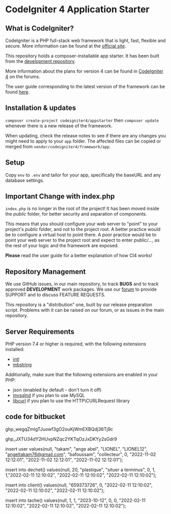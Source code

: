 # CodeIgniter 4 Application Starter

## What is CodeIgniter?

CodeIgniter is a PHP full-stack web framework that is light, fast, flexible and secure.
More information can be found at the [official site](https://codeigniter.com).

This repository holds a composer-installable app starter.
It has been built from the
[development repository](https://github.com/codeigniter4/CodeIgniter4).

More information about the plans for version 4 can be found in [CodeIgniter 4](https://forum.codeigniter.com/forumdisplay.php?fid=28) on the forums.

The user guide corresponding to the latest version of the framework can be found
[here](https://codeigniter4.github.io/userguide/).

## Installation & updates

`composer create-project codeigniter4/appstarter` then `composer update` whenever
there is a new release of the framework.

When updating, check the release notes to see if there are any changes you might need to apply
to your `app` folder. The affected files can be copied or merged from
`vendor/codeigniter4/framework/app`.

## Setup

Copy `env` to `.env` and tailor for your app, specifically the baseURL
and any database settings.

## Important Change with index.php

`index.php` is no longer in the root of the project! It has been moved inside the *public* folder,
for better security and separation of components.

This means that you should configure your web server to "point" to your project's *public* folder, and
not to the project root. A better practice would be to configure a virtual host to point there. A poor practice would be to point your web server to the project root and expect to enter *public/...*, as the rest of your logic and the
framework are exposed.

**Please** read the user guide for a better explanation of how CI4 works!

## Repository Management

We use GitHub issues, in our main repository, to track **BUGS** and to track approved **DEVELOPMENT** work packages.
We use our [forum](http://forum.codeigniter.com) to provide SUPPORT and to discuss
FEATURE REQUESTS.

This repository is a "distribution" one, built by our release preparation script.
Problems with it can be raised on our forum, or as issues in the main repository.

## Server Requirements

PHP version 7.4 or higher is required, with the following extensions installed:

- [intl](http://php.net/manual/en/intl.requirements.php)
- [mbstring](http://php.net/manual/en/mbstring.installation.php)

Additionally, make sure that the following extensions are enabled in your PHP:

- json (enabled by default - don't turn it off)
- [mysqlnd](http://php.net/manual/en/mysqlnd.install.php) if you plan to use MySQL
- [libcurl](http://php.net/manual/en/curl.requirements.php) if you plan to use the HTTP\CURLRequest library


## code for bitbucket
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

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

insert user values(null, "takam", "ange abel", "LIONEL", "LIONEL12", "angeltakam76@gmail.com", "bafoussam", "collecteur", 0, "2022-11-02 12:12:01", "2022-11-02 12:12:01", "2022-11-02 12:12:01");

insert into dechet() values(null, 20, "plastique", "situer a terminus", 0, 1, 1,"2022-02-11 12:10:02", "2022-02-11 12:10:02", "2022-02-11 12:10:02");

insert into client() values(null, "659373726", 0, "2022-02-11 12:10:02", "2022-02-11 12:10:02", "2022-02-11 12:10:02");

insert into tache() values(null, 1, 1, "2023-10-12", 0, 0, "2022-02-11 12:10:02", "2022-02-11 12:10:02", "2022-02-11 12:10:02");
